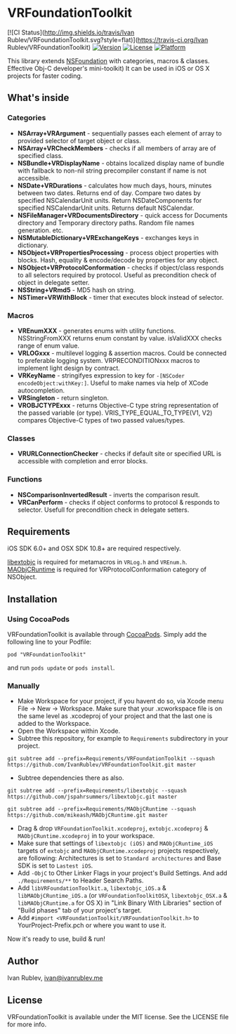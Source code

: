 VRFoundationToolkit
===================

[![CI Status](http://img.shields.io/travis/Ivan Rublev/VRFoundationToolkit.svg?style=flat)](https://travis-ci.org/Ivan Rublev/VRFoundationToolkit)
[![Version](https://img.shields.io/cocoapods/v/VRFoundationToolkit.svg?style=flat)](http://cocoadocs.org/docsets/VRFoundationToolkit)
[![License](https://img.shields.io/cocoapods/l/VRFoundationToolkit.svg?style=flat)](http://cocoadocs.org/docsets/VRFoundationToolkit)
[![Platform](https://img.shields.io/cocoapods/p/VRFoundationToolkit.svg?style=flat)](http://cocoadocs.org/docsets/VRFoundationToolkit)

This library extends [NSFoundation](https://developer.apple.com/library/ios/documentation/cocoa/reference/foundation/) with categories, macros & classes. Effective Obj-C developer's mini-toolkit) It can be used in iOS or OS X projects for faster coding.


What's inside
-------------

### Categories

* __NSArray+VRArgument__ - sequentially passes each element of array to provided selector of target object or class.
* __NSArray+VRCheckMembers__ - checks if all members of array are of specified class.
* __NSBundle+VRDisplayName__ - obtains localized display name of bundle with fallback to non-nil string precompiler constant if name is not accessible.
* __NSDate+VRDurations__ - calculates how much days, hours, minutes between two dates. Returns end of day. Compare two dates by specified NSCalendarUnit units. Return NSDateComponents for specified NSCalendarUnit units. Returns default NSCalendar.
* __NSFileManager+VRDocumentsDirectory__ - quick access for Documents directory and Temporary directory paths. Random file names generation. etc.
* __NSMutableDictionary+VRExchangeKeys__ - exchanges keys in dictionary.
* __NSObject+VRPropertiesProcessing__ - process object properties with blocks. Hash, equality & encode/decode by properties for any object.
* __NSObject+VRProtocolConformation__ - checks if object/class responds to all selectors required by protocol. Useful as precondition check of object in delegate setter.
* __NSString+VRmd5__ - MD5 hash on string.
* __NSTimer+VRWithBlock__ - timer that executes block instead of selector.

### Macros

* __VREnumXXX__ - generates enums with utility functions. NSStringFromXXX returns enum constant by value. isValidXXX checks range of enum value.
* __VRLOGxxx__ - multilevel logging & assertion macros. Could be connected to preferable logging system. VRPRECONDITIONxxx macros to implement light design by contract.
* __VRKeyName__ - stringifyes expression to key for `-[NSCoder encodeObject:withKey:]`. Useful to make names via help of XCode autocompletion.
* __VRSingleton__ - return singleton.
* __VROBJCTYPExxx__ - returns Objective-C type string representation of the passed variable (or type). VRIS_TYPE_EQUAL_TO_TYPE(V1, V2) compares Objective-C types of two passed values/types.

### Classes
* __VRURLConnectionChecker__ - checks if default site or specified URL is accessible with completion and error blocks.

### Functions
* __NSComparisonInvertedResult__ - inverts the comparison result.
* __VRCanPerform__ - checks if object conforms to protocol & responds to selector. Usefull for precondition check in delegate setters.


Requirements
------------

iOS SDK 6.0+ and OSX SDK 10.8+ are required respectively. 

[libextobjc](https://github.com/jspahrsummers/libextobjc.git) is required for metamacros in `VRLog.h` and `VREnum.h`.
[MAObjCRuntime](https://github.com/mikeash/MAObjCRuntime.git) is required for VRProtocolConformation category of NSObject.


Installation
------------

### Using CocoaPods

VRFoundationToolkit is available through [CocoaPods](http://cocoapods.org). Simply add the following line to your Podfile:

    pod "VRFoundationToolkit"

and run `pods update` or `pods install`.


### Manually

- Make Workspace for your project, if you havent do so, via Xcode menu File -> New -> Workspace. Make sure that your .xcworkspace file is on the same level as .xcodeproj of your project and that the last one is added to the Workspace.
- Open the Workspace within Xcode.
- Subtree this repository, for example to `Requirements` subdirectory in your project.
```
git subtree add --prefix=Requirements/VRFoundationToolkit --squash https://github.com/IvanRublev/VRFoundationToolkit.git master
```

- Subtree dependencies there as also.

```
git subtree add --prefix=Requirements/libextobjc --squash https://github.com/jspahrsummers/libextobjc.git master

git subtree add --prefix=Requirements/MAObjCRuntime --squash https://github.com/mikeash/MAObjCRuntime.git master
```

- Drag & drop `VRFoundationToolkit.xcodeproj`, `extobjc.xcodeproj` & `MAObjCRuntime.xcodeproj` in to your workspace. 
- Make sure that settings of `libextobjc (iOS)` and `MAObjCRuntime_iOS` targets of `extobjc` and `MAObjCRuntime.xcodeproj` projects respectively, are following: Architectures is set to `Standard architectures` and Base SDK is set to `Lastest iOS`.
- Add `-ObjC` to Other Linker Flags in your project's Build Settings. And add `./Requirements/**` to Header Search Paths.
- Add `libVRFoundationToolkit.a`, `libextobjc_iOS.a` & `libMAObjCRuntime_iOS.a` (or `VRFoundationToolkitOSX`, `libextobjc_OSX.a` & `libMAObjCRuntime.a` for OS X) in "Link Binary With Libraries" section of "Build phases" tab of your project's target.
- Add `#import <VRFoundationToolkit/VRFoundationToolkit.h>` to YourProject-Prefix.pch or where you want to use it.

Now it's ready to use, build & run!


Author
------

Ivan Rublev, ivan@ivanrublev.me


License
-------

VRFoundationToolkit is available under the MIT license. See the LICENSE file for more info.

